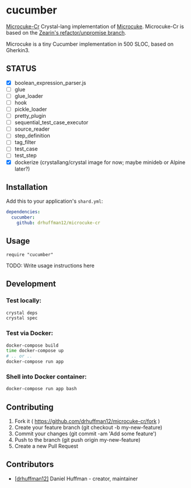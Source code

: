 # cucumber

[Microcuke-Cr](https://github.com/drhuffman12/microcuke-cr) Crystal-lang implementation of [Microcuke](https://github.com/cucumber/microcuke). Microcuke-Cr is based on the [Zearin's refactor/unpromise branch](https://github.com/Zearin/microcuke/tree/refactor/unpromise).

Microcuke is a tiny Cucumber implementation in 500 SLOC, based on Gherkin3.

## STATUS

- [x] boolean_expression_parser.js
- [ ] glue
- [ ] glue_loader
- [ ] hook
- [ ] pickle_loader
- [ ] pretty_plugin
- [ ] sequential_test_case_executor
- [ ] source_reader
- [ ] step_definition
- [ ] tag_filter
- [ ] test_case
- [ ] test_step
- [x] dockerize (crystallang/crystal image for now; maybe minideb or Alpine later?)

## Installation

Add this to your application's `shard.yml`:

```yaml
dependencies:
  cucumber:
    github: drhuffman12/microcuke-cr
```

## Usage

```crystal
require "cucumber"
```

TODO: Write usage instructions here

## Development

### Test locally:

```sh
crystal deps
crystal spec
```

### Test via Docker:

```sh
docker-compose build
time docker-compose up
# .. or ..
docker-compose run app
```

### Shell into Docker container:

```sh
docker-compose run app bash
```

## Contributing

1. Fork it ( https://github.com/drhuffman12/microcuke-cr/fork )
2. Create your feature branch (git checkout -b my-new-feature)
3. Commit your changes (git commit -am 'Add some feature')
4. Push to the branch (git push origin my-new-feature)
5. Create a new Pull Request

## Contributors

- [[drhuffman12]](https://github.com/drhuffman12) Daniel Huffman - creator, maintainer
